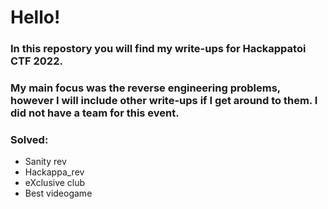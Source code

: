 # Hello!

### In this repostory you will find my write-ups for Hackappatoi CTF 2022.

### My main focus was the reverse engineering problems, however I will include other write-ups if I get around to them. I did not have a team for this event.

### Solved:

* Sanity rev
* Hackappa_rev
* eXclusive club
* Best videogame
